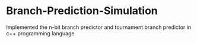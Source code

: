 # Branch-Prediction-Simulation
Implemented the n-bit branch predictor and tournament branch predictor in c++ programming language
